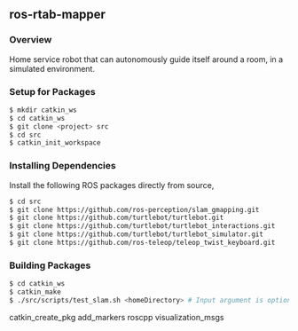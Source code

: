 ## ros-rtab-mapper

### Overview

Home service robot that can autonomously guide itself around a room, in a simulated environment.

### Setup for Packages
```bash
$ mkdir catkin_ws
$ cd catkin_ws
$ git clone <project> src
$ cd src
$ catkin_init_workspace
```

### Installing Dependencies
Install the following ROS packages directly from source,
```bash
$ cd src
$ git clone https://github.com/ros-perception/slam_gmapping.git
$ git clone https://github.com/turtlebot/turtlebot.git
$ git clone https://github.com/turtlebot/turtlebot_interactions.git
$ git clone https://github.com/turtlebot/turtlebot_simulator.git
$ git clone https://github.com/ros-teleop/teleop_twist_keyboard.git
```

### Building Packages
```bash
$ cd catkin_ws
$ catkin_make
$ ./src/scripts/test_slam.sh <homeDirectory> # Input argument is optional - should be a path to the catkin\_ws folder
```


catkin_create_pkg add_markers roscpp visualization_msgs
